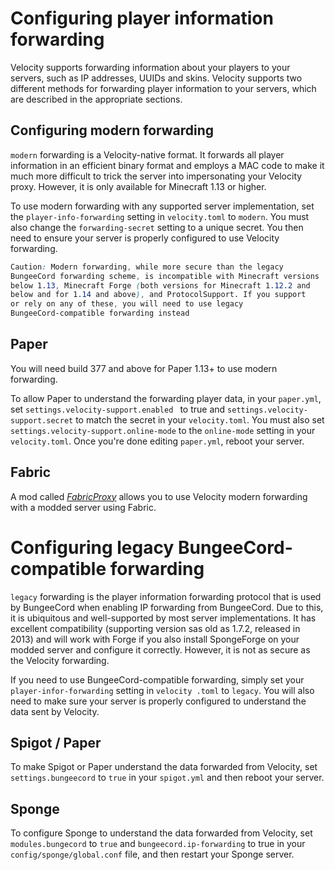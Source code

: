 # Configuring player information forwarding

Velocity supports forwarding information about your players to your servers, such as IP addresses, UUIDs and skins.
Velocity supports two different methods for forwarding player information to your servers, which are described in the
 appropriate sections.
 
## Configuring modern forwarding
`modern` forwarding is a Velocity-native format. It forwards all player information in an efficient binary format and
employs a MAC code to make it much more difficult to trick the server into impersonating your Velocity proxy.
However, it is only available for Minecraft 1.13 or higher.

To use modern forwarding with any supported server implementation, set the `player-info-forwarding` setting in
`velocity.toml` to `modern`. You must also change the `forwarding-secret` setting to a unique secret. You then need
to ensure your server is properly configured to use Velocity forwarding. 

```css
Caution: Modern forwarding, while more secure than the legacy 
BungeeCord forwarding scheme, is incompatible with Minecraft versions
below 1.13, Minecraft Forge (both versions for Minecraft 1.12.2 and
below and for 1.14 and above), and ProtocolSupport. If you support 
or rely on any of these, you will need to use legacy
BungeeCord-compatible forwarding instead
```

## Paper

You will need build 377 and above for Paper 1.13+ to use modern forwarding.

To allow Paper to understand the forwarding player data, in your `paper.yml`, set `settings.velocity-support.enabled
` to true and `settings.velocity-support.secret` to match the secret in your `velocity.toml`. You must also set 
`settings.velocity-support.online-mode` to the `online-mode` setting in your `velocity.toml`. Once you're done
editing `paper.yml`, reboot your server.
 
## Fabric

A mod called _[FabricProxy](https://www.curseforge.com/minecraft/mc-mods/fabricproxy)_ allows you to use Velocity
 modern forwarding with a modded server using Fabric.
 
# Configuring legacy BungeeCord-compatible forwarding

`legacy` forwarding is the player information forwarding protocol that is used by BungeeCord when enabling IP
forwarding from BungeeCord. Due to this, it is ubiquitous and well-supported by most server implementations. It has
excellent compatibility (supporting version sas old as 1.7.2, released in 2013) and will work with Forge if you
also install SpongeForge on your modded server and configure it correctly. However, it is not as secure as the
Velocity forwarding.

If you need to use BungeeCord-compatible forwarding, simply set your `player-infor-forwarding` setting in `velocity
.toml` to `legacy`. You will also need to make sure your server is properly configured to understand the data sent by
Velocity.

## Spigot / Paper

To make Spigot or Paper understand the data forwarded from Velocity, set `settings.bungeecord` to `true` in your
 `spigot.yml` and then reboot your server.
 
## Sponge

To configure Sponge to understand the data forwarded from Velocity, set `modules.bungecord` to `true` and 
`bungeecord.ip-forwarding` to true in your `config/sponge/global.conf` file, and then restart your Sponge server.
                                                                                                              


